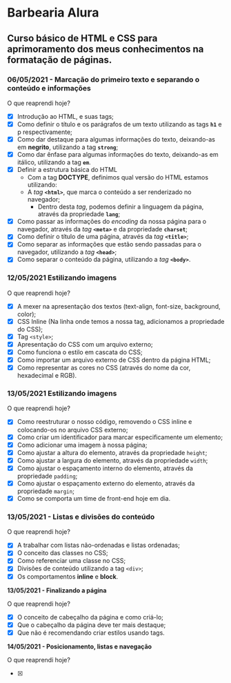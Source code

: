 # Barbearia Alura

## Curso básico de HTML e CSS para aprimoramento dos meus conhecimentos na formatação de páginas.



### 06/05/2021 - Marcação do primeiro texto e separando o conteúdo e informações

O que reaprendi hoje?

- [x] Introdução ao HTML, e suas tags;
- [x] Como definir o título e os parágrafos de um texto utilizando as tags **`h1`** e p respectivamente;
- [x] Como dar destaque para algumas informações do texto, deixando-as em **negrito**, utilizando a tag **`strong`**;
- [x] Como dar ênfase para algumas informações do texto, deixando-as em itálico, utilizando a tag **`em`**.
- [x] Definir a estrutura básica do HTML
   - Com a tag **DOCTYPE**, definimos qual versão do HTML estamos utilizando: 
   - A *tag* **`<html>`**, que marca o conteúdo a ser renderizado no navegador;
     	- Dentro desta *tag*, podemos definir a linguagem da página, através da propriedade **`lang`**;
- [x] Como passar as informações do *encoding* da nossa página para o navegador, através da *tag* **`<meta>`** e da propriedade **`charset`**;
- [x] Como definir o título de uma página, através da *tag* **`<title>`**;
- [x] Como separar as informações que estão sendo passadas para o navegador, utilizando a *tag* **`<head>`**;
- [x] Como separar o conteúdo da página, utilizando a *tag* **`<body>`**.

### 12/05/2021 Estilizando imagens 

O que reaprendi hoje?

- [x] A mexer na apresentação dos textos (text-align, font-size, background, color);
- [x] CSS Inline (Na linha onde temos a nossa tag, adicionamos a propriedade do CSS);
- [x] Tag `<style>`; 
- [x] Apresentação do CSS com um arquivo externo;
- [x] Como funciona o estilo em cascata do CSS;
- [x] Como importar um arquivo externo de CSS dentro da página HTML;
- [x] Como representar as cores no CSS (através do nome da cor, hexadecimal e RGB).

### 13/05/2021 Estilizando imagens

O que reaprendi hoje?

- [x] Como reestruturar o nosso código, removendo o CSS inline e colocando-os no arquivo CSS externo;
- [x] Como criar um identificador para marcar especificamente um elemento;
- [x] Como adicionar uma imagem à nossa página;
- [x] Como ajustar a altura do elemento, através da propriedade `height`;
- [x] Como ajustar a largura do elemento, através da propriedade `width`;
- [x] Como ajustar o espaçamento interno do elemento, através da propriedade `padding`;
- [x] Como ajustar o espaçamento externo do elemento, através da propriedade `margin`;
- [x] Como se comporta um time de front-end hoje em dia.

### 13/05/2021 - Listas e divisões do conteúdo

O que reaprendi hoje?

- [x] A trabalhar com listas não-ordenadas e listas ordenadas;
- [x] O conceito das classes no CSS;
- [x] Como referenciar uma classe no CSS;
- [x] Divisões de conteúdo utilizando a tag `<div>`;
- [x] Os comportamentos **inline** e **block**.

**13/05/2021 - Finalizando a página**

O que reaprendi hoje?

- [x] O conceito de cabeçalho da página e como criá-lo;
- [x] Que o cabeçalho da página deve ter mais destaque;
- [x] Que não é recomendando criar estilos usando tags.

**14/05/2021 - Posicionamento, listas e navegação**

O que reaprendi hoje?

- [x] 